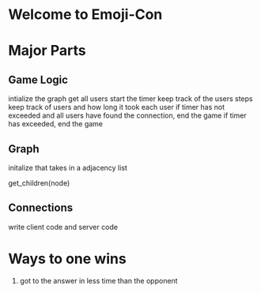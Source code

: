 # Welcome to Emoji-Con


# Major Parts


## Game Logic
intialize the graph
get all users
start the timer
keep track of the users steps
keep track of users and how long it took each user
if timer has not exceeded and all users have found the connection, end the game
if timer has exceeded, end the game


## Graph
initalize that takes in a adjacency list

get_children(node)


## Connections
write client code and server code

# Ways to one wins
1. got to the answer in less time than the opponent
